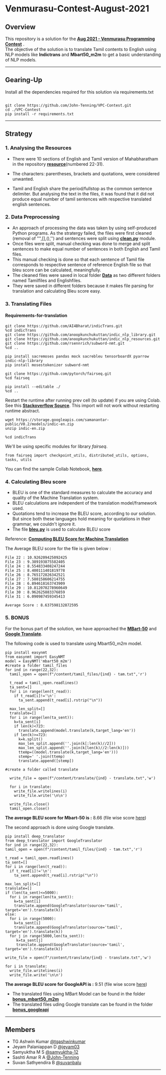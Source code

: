 # Venmurasu-Contest-August-2021

## Overview

This repository is a solution for the [**Aug 2021 - Venmurasu Programming Contest**](https://github.com/venmurasu-programming-team/Aug2021-contest) .  
The objective of the solution is to translate Tamil contents to English using NLP models like **Indictrans** and **Mbart50_m2m** to get a basic understanding of NLP models.  

___
## Gearing-Up
Install all the dependencies required for this solution via requirements.txt
```

git clone https://github.com/John-Tenning/VPC-Contest.git
cd ./VPC-Contest
pip install -r requirements.txt

```

___

## Strategy

### 1. Analysing the Resources

* There were 10 sections of English and Tamil version of Mahabharatham in the repository [**resource**](https://github.com/John-Tenning/VPC-Contest/tree/main/resources)(numbered 22-31).

* The characters: parentheses, brackets and quotations, were considered unwanted.

* Tamil and English share the period/fullstop as the common sentence delimiter. But analysing the text in the files, it was found that it did not produce equal number of tamil sentences with respective translated english sentences.


### 2. Data Preprocessing

*  An approach of processing the data was taken by using self-produced Python programs. As the stratergy failed, the files were first cleaned (removal of "",[],(),'') and sentences were split using [**clean.py**](https://github.com/John-Tenning/VPC-Contest/blob/main/clean.py) module.  
* Once files were split, manual checking was done to merge and split sentences to make equal number of sentences in both English and Tamil files.  
* This manual checking is done so that each sentence of Tamil file corresponds to respective sentence of reference English file so that bleu score can be calculated, meaningfully. 
* The cleaned files were saved in local folder [**Data**](https://github.com/John-Tenning/VPC-Contest/tree/main/Data) as two different folders named Tamilfiles and Englishfiles.  
* They were saved in different folders because it makes file parsing for translation and calculating Bleu score easy.  

### 3. Translating Files

#### Requirements-for-translation

```
git clone https://github.com/AI4Bharat/indicTrans.git
%cd indicTrans
git clone https://github.com/anoopkunchukuttan/indic_nlp_library.git
git clone https://github.com/anoopkunchukuttan/indic_nlp_resources.git
git clone https://github.com/rsennrich/subword-nmt.git
%cd ..

pip install sacremoses pandas mock sacrebleu tensorboardX pyarrow indic-nlp-library
pip install mosestokenizer subword-nmt

git clone https://github.com/pytorch/fairseq.git
%cd fairseq

pip install --editable ./
%cd ..
```

Restart the runtime after running prev cell (to update) if you are using Colab. See this [**Stackoverflow Source**](https://stackoverflow.com/questions/57838013/modulenotfounderror-after-successful-pip-install-in-google-colaboratory).
This import will not work without restarting runtime abstract.

```
wget https://storage.googleapis.com/samanantar-public/V0.2/models/indic-en.zip
unzip indic-en.zip

%cd indicTrans
```

We'll be using specific modules for library *fairseq*.

```
from fairseq import checkpoint_utils, distributed_utils, options, tasks, utils
```

You can find the sample Collab Notebook, [**here**](https://colab.research.google.com/drive/1UByeetC68GibBxZq_wxVu4JxqVmdWvzY?usp=sharing).

### 4. Calculating Bleu score

* BLEU is one of the standard measures to calculate the accuracy and quality of the Machine Translation system. 
* BLEU calculations are independent of the translation model/framework used.
* Quotations tend to increase the BLEU score, according to our solution. But since both these languages hold meaning for quotations in their grammar, we couldn't ignore it.
* The file [**bleu.py**](https://github.com/John-Tenning/VPC-Contest/blob/main/bleu.py) is used to calculate BLEU score

Reference: [**Computing BLEU Score for Machine Translation**](https://blog.machinetranslation.io/compute-bleu-score/)

The Average BLEU score for the file is given below :
```
File 22 : 10.926209425092425
File 23 : 9.389193875582405
File 24 : 8.554833408247244
File 25 : 8.400111401819778
File 26 : 8.765172826342521
File 27 : 7.580158606214755
File 28 : 6.894618163743909
File 29 : 10.812070278960649
File 30 : 8.962625883376859
File 31 : 6.090987459345413

Average Score : 8.637598132872595
```

### 5. BONUS

For the bonus part of the solution, we have approached the [**MBart-50**](https://huggingface.co/transformers/v3.5.1/model_doc/mbart.html) and [**Google Translate**](https://py-googletrans.readthedocs.io/en/latest/).

The following code is used to translate using Mbart50_m2m model.

```
pip install easynmt
from easynmt import EasyNMT
model = EasyNMT('mbart50_m2m')
#create a folder tamil_files
for ind in range(22,32):
  tamil_open = open(f"/content/tamil_files/{ind} - tam.txt",'r')

  t_read = tamil_open.readlines()
  ta_sent=[]
  for i in range(len(t_read)):
    if t_read[i]!='\n':
      ta_sent.append(t_read[i].rstrip("\n"))
      
  max_len_split=[]
  translate=[]
  for i in range(len(ta_sent)):
    k=ta_sent[i]
    if len(k)<723:
      translate.append(model.translate(k,target_lang='en'))
    if len(k)>=723:
      k=k.split()
      max_len_split.append(''.join(k[:len(k)//2]))
      max_len_split.append(''.join(k[len(k)//2:len(k)]))
      ttemp=((model.translate(k,target_lang='en')))
      stemp=' '.join(ttemp)
      translate.append([stemp])

#create a folder called translate

  write_file = open(f"/content/translate/{ind} - translate.txt",'w')

  for i in translate:
    write_file.writelines(i)
    write_file.write('\n\n')

  write_file.close()
  tamil_open.close()
  ```
  **The average BLEU score for Mbart-50 is :** 8.66 (file wise score [here](https://github.com/John-Tenning/VPC-Contest/blob/main/bonus_mbart50_m2m/mbart_bleu.txt))  
  
  The second approach is done using Google translate.
  
  ```
  pip install deep_translator
  from deep_translator import GoogleTranslator
  for ind in range(22,32):
  tamil_open = open(f"/content/tamil_files/{ind} - tam.txt",'r')

  t_read = tamil_open.readlines()
  ta_sent=[]
  for i in range(len(t_read)):
    if t_read[i]!='\n':
      ta_sent.append(t_read[i].rstrip("\n"))
      
  max_len_split=[]
  translate=[]
  if (len(ta_sent)<=5000):
    for i in range(len(ta_sent)):
      k=ta_sent[i]
      translate.append(GoogleTranslator(source='tamil', target='en').translate(k))
  else:
    for i in range(5000):
      k=ta_sent[i]
      translate.append(GoogleTranslator(source='tamil', target='en').translate(k))
    for j in range(5000,len(ta_sent)):
       k=ta_sent[j]
       translate.append(GoogleTranslator(source='tamil', target='en').translate(k))

  write_file = open(f"/content/translate/{ind} - translate.txt",'w')

  for i in translate:
    write_file.writelines(i)
    write_file.write('\n\n')
```
 **The average BLEU score for GoogleAPI is :** 9.51 (file wise score [here](https://github.com/John-Tenning/VPC-Contest/blob/main/bonus_googleapi/googleapi_bleu.txt))  

* The translated files using MBart Model can be found in the folder [**bonus_mbart50_m2m**](https://github.com/John-Tenning/VPC-Contest/tree/main/bonus_mbart50_m2m)
* The translated files uding Google translate can be found in the folder [**bonus_googleapi**](https://github.com/John-Tenning/VPC-Contest/tree/main/bonus_googleapi)
___
## Members

* TG Ashwin Kumar       [@tgashwinkumar](https://github.com/tgashwinkumar)
* Jeyam Palaniappan D   [@jeyam03](https://github.com/jeyam03)
* Samyuktha M S         [@samyuktha-12](https://github.com/samyuktha-12)
* Sashti Amar R A       [@John-Tenning](https://github.com/John-Tenning)
* Suvan Sathyendira B    [@suvanbalu](https://github.com/suvanbalu)

___
